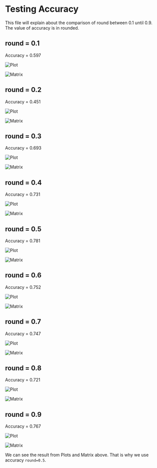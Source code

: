 # Testing Accuracy

This file will explain about the comparison of round between 0.1 until 0.9. The value of accuracy is in rounded.



## round = 0.1

Accuracy = 0.597

![Plot](https://github.com/nadyaalimin/HeartRateDisease/blob/master/TestingAccuracy/Plot0.1.png)

![Matrix](https://github.com/nadyaalimin/HeartRateDisease/blob/master/TestingAccuracy/Mat0.1.png)

## round = 0.2

Accuracy = 0.451

![Plot](https://github.com/nadyaalimin/HeartRateDisease/blob/master/TestingAccuracy/Plot0.2.png)

![Matrix](https://github.com/nadyaalimin/HeartRateDisease/blob/master/TestingAccuracy/Mat0.2.png)

## round = 0.3

Accuracy = 0.693

![Plot](https://github.com/nadyaalimin/HeartRateDisease/blob/master/TestingAccuracy/Plot0.3.png)

![Matrix](https://github.com/nadyaalimin/HeartRateDisease/blob/master/TestingAccuracy/Mat0.3.png)

## round = 0.4

Accuracy = 0.731

![Plot](https://github.com/nadyaalimin/HeartRateDisease/blob/master/TestingAccuracy/Plot0.4.png)

![Matrix](https://github.com/nadyaalimin/HeartRateDisease/blob/master/TestingAccuracy/Mat0.4.png)

## round = 0.5

Accuracy = 0.781

![Plot](https://github.com/nadyaalimin/HeartRateDisease/blob/master/TestingAccuracy/Plot0.5.png)

![Matrix](https://github.com/nadyaalimin/HeartRateDisease/blob/master/TestingAccuracy/Mat0.5.png)

## round = 0.6

Accuracy = 0.752

![Plot](https://github.com/nadyaalimin/HeartRateDisease/blob/master/TestingAccuracy/Plot0.6.png)

![Matrix](https://github.com/nadyaalimin/HeartRateDisease/blob/master/TestingAccuracy/Mat0.6.png)

## round = 0.7

Accuracy = 0.747

![Plot](https://github.com/nadyaalimin/HeartRateDisease/blob/master/TestingAccuracy/Plot0.7.png)

![Matrix](https://github.com/nadyaalimin/HeartRateDisease/blob/master/TestingAccuracy/Mat0.7.png)

## round = 0.8

Accuracy = 0.721

![Plot](https://github.com/nadyaalimin/HeartRateDisease/blob/master/TestingAccuracy/Plot0.8.png)

![Matrix](https://github.com/nadyaalimin/HeartRateDisease/blob/master/TestingAccuracy/Mat0.8.png)

## round = 0.9

Accuracy = 0.767

![Plot](https://github.com/nadyaalimin/HeartRateDisease/blob/master/TestingAccuracy/Plot0.9.png)

![Matrix](https://github.com/nadyaalimin/HeartRateDisease/blob/master/TestingAccuracy/Mat0.9.png)

We can see the result from Plots and Matrix above. That is why we use accuracy `round=0.5`.
